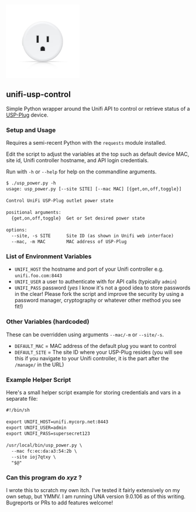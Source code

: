 <img src=usp-plug.png width=200>

## unifi-usp-control

Simple Python wrapper around the Unifi API to control or retrieve status of a [USP-Plug][1] device.

### Setup and Usage

Requires a semi-recent Python with the `requests` module installed.

Edit the script to adjust the variables at the top such as default device MAC, site id, Unifi controller hostname, and API login credentials.

Run with `-h` or `--help` for help on the commandline arguments.

```
$ ./usp_power.py -h
usage: usp_power.py [--site SITE] [--mac MAC] [{get,on,off,toggle}]

Control UniFi USP-Plug outlet power state

positional arguments:
  {get,on,off,toggle}  Get or Set desired power state

options:
  --site, -s SITE      Site ID (as shown in Unifi web interface)
  --mac, -m MAC        MAC address of USP-Plug
```

### List of Environment Variables

- `UNIFI_HOST` the hostname and port of your Unifi controller e.g. `unifi.foo.com:8443`
- `UNIFI_USER` a user to authenticate with for API calls (typically `admin`)
- `UNIFI_PASS` password (_yes_ I know it's not a good idea to store passwords in the clear! Please fork the script and improve the security by using a password manager, cryptography or whatever other method you see fit!)

### Other Variables (hardcoded)

These can be overridden using arguments `--mac/-m` or `--site/-s`.

- `DEFAULT_MAC` = MAC address of the default plug you want to control
- `DEFAULT_SITE` = The site ID where your USP-Plug resides (you will see this if you navigate to your Unifi controller, it is the part after the `/manage/` in the URL)

### Example Helper Script

Here's a small helper script example for storing credentials and vars in a separate file:

```
#!/bin/sh

export UNIFI_HOST=unifi.mycorp.net:8443
export UNIFI_USER=admin
export UNIFI_PASS=supersecret123

/usr/local/bin/usp_power.py \
  --mac fc:ec:da:a3:54:2b \
  --site ioj7qtxy \
  "$@"
```

### Can this program do _xyz_ ?

I wrote this to scratch my own itch. I've tested it fairly extensively on my own setup, but YMMV. I am running UNA version 9.0.106 as of this writing. Bugreports or PRs to add features welcome!


[1]: https://store.ui.com/us/en/products/unifi-smart-power

